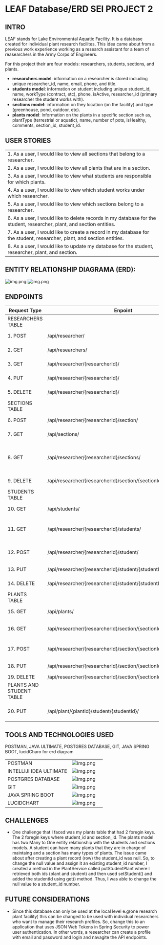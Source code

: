 # LEAF Database/ERD SEI PROJECT 2

## INTRO

LEAF stands for Lake Environmental Aquatic Facility. It is a database created for individual plant research facilites. This idea came about from a previous work experience working as a research assistant for a team of reasearchers in the Army Corps of Engineers. 

For this project their are four models: researchers, students, sections, and plants.
- __researchers model__: information on a researcher is stored including unique researcher_id, name, email, phone, and title.
- __students model__: information on student including unique student_id, name, workType (contract, etc), phone, isActive, researcher_id (primary researcher the student works with).
- __sections model__: information on they location (on the facility) and type (greenhouse, pond, outdoor, etc).
- **plants model**: Information on the plants in a specific section such as, plantType (terrestrial or aquatic), name, number of pots, isHealthy, comments, section_id, student_id.


## USER STORIES
| | 
|:---|
|1.	As a user, I would like to view all sections that belong to a researcher.
|2.	As a user, I would like to view all plants that are in a section.
|3.	As a user, I would like to view what students are responsible for which plants.
|4.	As a user, I would like to view which student works under which researcher.
|5.	As a user, I would like to view which sections belong to a researcher.
|6.	As a user, I would like to delete records in my database for the student, researcher, plant, and section entities.
|7.	As a user, I would like to create a record in my database for the student, researcher, plant, and section entities.
|8. As a user, I would like to update my database for the student, researcher, plant, and section.

## ENTITY RELATIONSHIP DIAGRAMA (ERD):
![img.png](images/lucidchart.png)
![img.png](images/visualDiagram.png)


## ENDPOINTS

| Request Type | Enpoint | Functionality |
|--|--|--|
|RESEARCHERS TABLE|
| 1. POST | /api/researcher/ | create a new researcher |
|2. GET | /api/researchers/ | get ALL researchers |
|3. GET | /api/researcher/{researcherId}/ | get one researcher |
|4. PUT | /api/researcher/{researcherId}/ | update one researcher |
|5. DELETE | /api/researcher/{researcherId}/ | delete one researcher |
|SECTIONS TABLE|
|6. POST | /api/researcher/{researcherId}/section/ | delete one researcher |
|7. GET | /api/sections/ | get all sections |
|8. GET | /api/researcher/{researcherId}/sections/ | get all sections that belong to one researcher |
|9. DELETE | /api/researcher/{researcherId}/section/{sectionId}/ | delete a section |
|STUDENTS TABLE|
|10. GET |/api/students/ | get ALL students |
|11. GET | /api/researcher/{researcherId}/students/ | get students that belong to a researcher |
|12. POST | /api/researcher/{researcherId}/student/ | create a student for a researcher |
|13. PUT | /api/researcher/{researcherId}/student/{studentId}/ | update student |
|14. DELETE | /api/researcher/{researcherId}/student/{studentId}/ | delete a student |
| PLANTS TABLE |
|15. GET |/api/plants/ | get ALL plants |
|16. GET | /api/researcher/{researcherId}/section/{sectionId}/plant/ | get plants that are in a section |
|17. POST | /api/researcher/{researcherId}/section/{sectionId}/plant/ | create a plant in a section |
|18. PUT | /api/researcher/{researcherId}/section/{sectionId}/plant/{plantId}/ | update a plant |
|19. DELETE | /api/researcher/{researcherId}/section/{sectionId}/plant/{plantId}/ | delete a plant |
| PLANTS AND STUDENT TABLE |
|20. PUT | /api/plant/{plantId}/student/{studentId}/ | adding a studentId to the plantId |


## TOOLS AND TECHNOLOGIES USED
POSTMAN, JAVA ULTIMATE, POSTGRES DATABASE, GIT, JAVA SPRING BOOT, lucidCharo for erd diagram

|      |           |      |
| -------- | -------------- |--------------|
| POSTMAN |  ![img.png](images/postman.png)|
| INTELLIJI IDEA ULTIMATE |  ![img.png](images/intelliji.png)|
| POSTGRES DATABASE | ![img.png](images/postgresql.png) |
| GIT | ![img.png](images/git.png)|
| JAVA SPRING BOOT | ![img.png](images/javaspringboot.png)|
| LUCIDCHART | ![img.png](images/lucidchart_logo.png) |



## CHALLENGES
- One challenge that I faced was my plants table that had 2 foregin keys. The 2 foregin keys where student_id and section_id. The plants model has two Many to One entity relationship with the students and sections models. A student can have many plants that they are in charge of maintaing and a section has many types of plants. The issue came about after creating a plant record (row) the student_id was null. So, to change the null value and assign it an existing student_id number, I created a method in the PlantService called putStudentPlant where I retrieved both ids (plant and student) and then used setStudent() and added the studentId using get() method. Thus, I was able to change the null value to a student_id number.


## FUTURE CONSIDERATIONS
- Since this database can only be used at the local level e.g(one research plant facility) this can be changed to be used with individual researchers who want to manage their research profiles. So, change this to an application that uses JSON Web Tokens in Spring Security to power user authentication. In other words, a researcher can create a profile with email and password and login and navagite the API endpoints.


